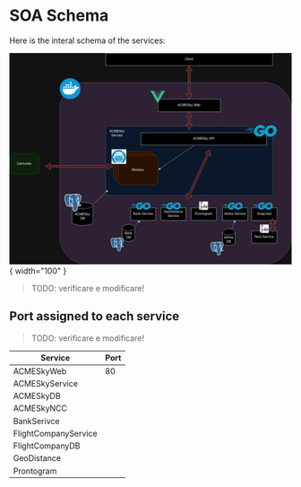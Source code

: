 # SOA Schema

Here is the interal schema of the services:

![draw.io soa schema](assets/soa.png "SOA Structure"){ width="100" }

> TODO: verificare e modificare!

## Port assigned to each service

> TODO: verificare e modificare!

| Service              | Port |
| -------------------- | ---- |
| ACMESkyWeb           | 80   |
| ACMESkyService       |      |
| ACMESkyDB            |      |
| ACMESkyNCC           |      |
| BankSerivce          |      |
| FlightCompanyService |      |
| FlightCompanyDB      |      |
| GeoDistance          |      |
| Prontogram           |      |

